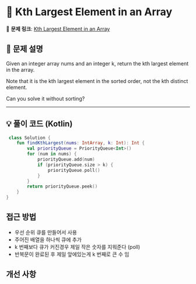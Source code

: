 # 📝 Kth Largest Element in an Array

🔗 **문제 링크**: [Kth Largest Element in an Array](https://leetcode.com/explore/learn/card/heap/646/practices/4014/)

## 📌 문제 설명  

Given an integer array nums and an integer k, return the kth largest element in the array.

Note that it is the kth largest element in the sorted order, not the kth distinct element.

Can you solve it without sorting?

---

## 💡 풀이 코드 (Kotlin)
```kotlin
 class Solution {
    fun findKthLargest(nums: IntArray, k: Int): Int {
        val priorityQueue = PriorityQueue<Int>()
        for (num in nums) {
            priorityQueue.add(num)
            if (priorityQueue.size > k) {
                priorityQueue.poll()
            }
        }
        return priorityQueue.peek()
    }
}
```

## 접근 방법
- 우선 순위 큐를 만들어서 사용
- 주어진 배열을 하나씩 큐에 추가
- k 번째보다 큐가 커진경우 제일 작은 숫자를 지워준다 (poll)
- 반복문이 완료된 후 제일 앞에있는게 k 번째로 큰 수 임

## 개선 사항
